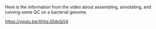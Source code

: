 Here is the information from the video about assembling, annotating, and running some QC on a bacterial genome.

https://youtu.be/XhhzJDdsQG4
